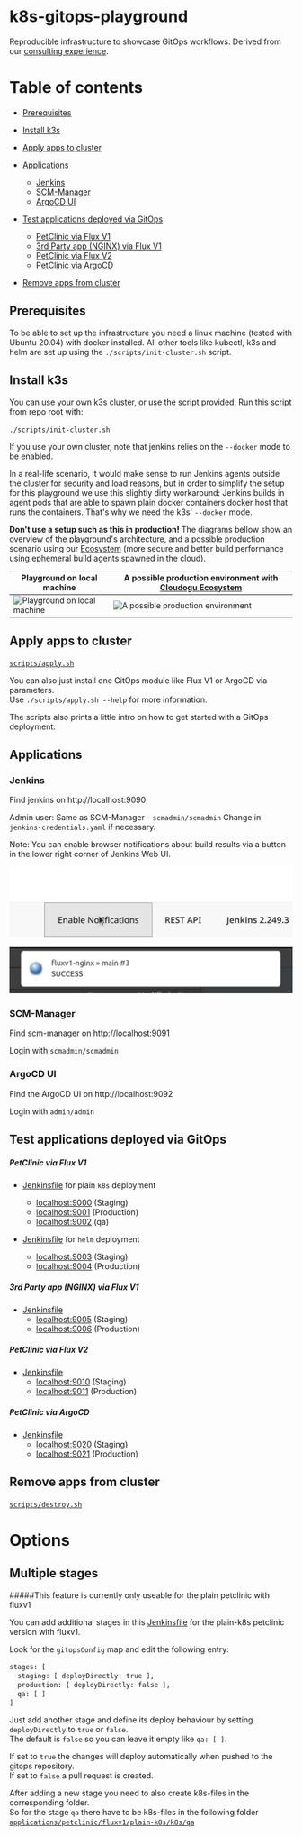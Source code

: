 # k8s-gitops-playground

Reproducible infrastructure to showcase GitOps workflows. Derived from our [consulting experience](https://cloudogu.com/en/consulting/).

# Table of contents

<!-- Update with `doctoc --notitle README.md`. See https://github.com/thlorenz/doctoc -->
<!-- START doctoc generated TOC please keep comment here to allow auto update -->
<!-- DON'T EDIT THIS SECTION, INSTEAD RE-RUN doctoc TO UPDATE -->

- [Prerequisites](#prerequisites)
- [Install k3s](#install-k3s)
- [Apply apps to cluster](#apply-apps-to-cluster)
- [Applications](#applications)
  - [Jenkins](#jenkins)
  - [SCM-Manager](#scm-manager)
  - [ArgoCD UI](#argocd-ui)
- [Test applications deployed via GitOps](#test-applications-deployed-via-gitops)
  - [PetClinic via Flux V1](#petclinic-via-flux-v1)
  - [3rd Party app (NGINX) via Flux V1](#3rd-party-app-nginx-via-flux-v1)
  - [PetClinic via Flux V2](#petclinic-via-flux-v2)
  - [PetClinic via ArgoCD](#petclinic-via-argocd)

- [Remove apps from cluster](#remove-apps-from-cluster)

<!-- END doctoc generated TOC please keep comment here to allow auto update -->

## Prerequisites

To be able to set up the infrastructure you need a linux machine (tested with Ubuntu 20.04) with docker installed.
All other tools like kubectl, k3s and helm are set up using the `./scripts/init-cluster.sh` script.

## Install k3s

You can use your own k3s cluster, or use the script provided.
Run this script from repo root with:

`./scripts/init-cluster.sh`

If you use your own cluster, note that jenkins relies on the `--docker` mode to be enabled.

In a real-life scenario, it would make sense to run Jenkins agents outside the cluster for security and load reasons, 
but in order to simplify the setup for this playground we use this slightly dirty workaround: 
Jenkins builds in agent pods that are able to spawn plain docker containers docker host that runs the containers.
That's why we need the k3s' `--docker` mode.
 
**Don't use a setup such as this in production!** The diagrams bellow show an overview of the playground's architecture,
 and a possible production scenario using our [Ecosystem](https://cloudogu.com/en/ecosystem/) (more secure and better build performance using ephemeral build agents spawned in the cloud).


|Playground on local machine | A possible production environment with [Cloudogu Ecosystem](https://cloudogu.com/en/ecosystem/)|
|--------------------|----------|
|![Playground on local machine](https://www.plantuml.com/plantuml/proxy?src=https://raw.githubusercontent.com/cloudogu/k8s-gitops-playground/main/docs/gitops-playground.puml&fmt=svg) | ![A possible production environment](https://www.plantuml.com/plantuml/proxy?src=https://raw.githubusercontent.com/cloudogu/k8s-gitops-playground/main/docs/production-setting.puml&fmt=svg)   |

## Apply apps to cluster

[`scripts/apply.sh`](scripts/apply.sh)

You can also just install one GitOps module like Flux V1 or ArgoCD via parameters.  
Use `./scripts/apply.sh --help` for more information.

The scripts also prints a little intro on how to get started with a GitOps deployment.


## Applications

### Jenkins

Find jenkins on http://localhost:9090

Admin user: Same as SCM-Manager - `scmadmin/scmadmin`
Change in `jenkins-credentials.yaml` if necessary.

Note: You can enable browser notifications about build results via a button in the lower right corner of Jenkins Web UI.

![Enable Jenkins Notifications](docs/jenkins-enable-notifications.png)

![Example of a Jenkins browser notifications](docs/jenkins-example-notification.png)
  

### SCM-Manager

Find scm-manager on http://localhost:9091

Login with `scmadmin/scmadmin`

### ArgoCD UI

Find the ArgoCD UI on http://localhost:9092

Login with `admin/admin`

## Test applications deployed via GitOps

##### PetClinic via Flux V1

* [Jenkinsfile](applications/petclinic/fluxv1/plain-k8s/Jenkinsfile) for plain `k8s` deployment
  * [localhost:9000](http://localhost:9000) (Staging)
  * [localhost:9001](http://localhost:9001) (Production)
  * [localhost:9002](http://localhost:9002) (qa)  
  
* [Jenkinsfile](applications/petclinic/fluxv1/helm/Jenkinsfile) for `helm` deployment
  * [localhost:9003](http://localhost:9003) (Staging)
  * [localhost:9004](http://localhost:9004) (Production) 

##### 3rd Party app (NGINX) via Flux V1

* [Jenkinsfile](applications/nginx/fluxv1/Jenkinsfile)
  * [localhost:9005](http://localhost:9005) (Staging)
  * [localhost:9006](http://localhost:9006) (Production)

##### PetClinic via Flux V2

* [Jenkinsfile](applications/petclinic/fluxv2/plain-k8s/Jenkinsfile)
  * [localhost:9010](http://localhost:9010) (Staging)
  * [localhost:9011](http://localhost:9011) (Production) 
  
##### PetClinic via ArgoCD

* [Jenkinsfile](applications/petclinic/argocd/plain-k8s/Jenkinsfile)
  * [localhost:9020](http://localhost:9020) (Staging)
  * [localhost:9021](http://localhost:9021) (Production) 

## Remove apps from cluster

[`scripts/destroy.sh`](scripts/destroy.sh)

# Options

## Multiple stages
#####This feature is currently only useable for the plain petclinic with fluxv1

You can add additional stages in this [Jenkinsfile](applications/petclinic/fluxv1/plain-k8s/Jenkinsfile) for 
the plain-k8s petclinic version with fluxv1.

Look for the `gitopsConfig` map and edit the following entry:

```
stages: [
  staging: [ deployDirectly: true ],
  production: [ deployDirectly: false ],
  qa: [ ]
]
```

Just add another stage and define its deploy behaviour by setting `deployDirectly` to `true` or `false`.  
The default is `false` so you can leave it empty like `qa: [ ]`.  
  
If set to `true` the changes will deploy automatically when pushed to the gitops repository.  
If set to `false` a pull request is created.

After adding a new stage you need to also create k8s-files in the corresponding folder.  
So for the stage `qa` there have to be k8s-files in the following folder [`applications/petclinic/fluxv1/plain-k8s/k8s/qa`](applications/petclinic/fluxv1/plain-k8s/k8s/qa)

